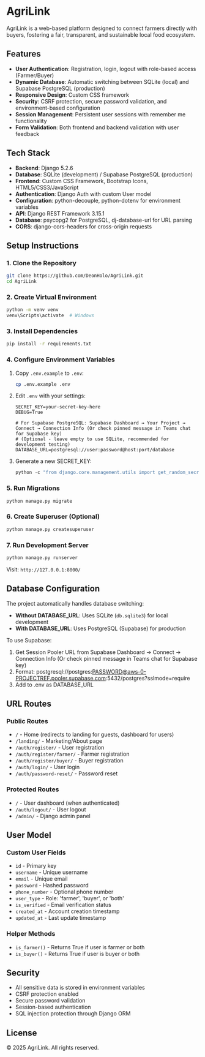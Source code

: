 # AgriLink 

AgriLink is a web-based platform designed to connect farmers directly with buyers, fostering a fair, transparent, and sustainable local food ecosystem.

## Features

- **User Authentication**: Registration, login, logout with role-based access (Farmer/Buyer)
- **Dynamic Database**: Automatic switching between SQLite (local) and Supabase PostgreSQL (production)
- **Responsive Design**: Custom CSS framework
- **Security**: CSRF protection, secure password validation, and environment-based configuration
- **Session Management**: Persistent user sessions with remember me functionality
- **Form Validation**: Both frontend and backend validation with user feedback

## Tech Stack

- **Backend**: Django 5.2.6
- **Database**: SQLite (development) / Supabase PostgreSQL (production)
- **Frontend**: Custom CSS Framework, Bootstrap Icons, HTML5/CSS3/JavaScript
- **Authentication**: Django Auth with custom User model
- **Configuration**: python-decouple, python-dotenv for environment variables
- **API**: Django REST Framework 3.15.1
- **Database**: psycopg2 for PostgreSQL, dj-database-url for URL parsing
- **CORS**: django-cors-headers for cross-origin requests

## Setup Instructions

### 1. Clone the Repository
```bash
git clone https://github.com/DeonHolo/AgriLink.git
cd AgriLink
```

### 2. Create Virtual Environment
```bash
python -m venv venv
venv\Scripts\activate  # Windows
```

### 3. Install Dependencies
```bash
pip install -r requirements.txt
```

### 4. Configure Environment Variables
1. Copy `.env.example` to `.env`:
   ```bash
   cp .env.example .env
   ```

2. Edit `.env` with your settings:
   ```env
   SECRET_KEY=your-secret-key-here
   DEBUG=True
   
   # For Supabase PostgreSQL: Supabase Dashboard → Your Project → Connect → Connection Info (Or check pinned message in Teams chat for Supabase key)
   # (Optional - leave empty to use SQLite, recommended for development testing)
   DATABASE_URL=postgresql://user:password@host:port/database
   ```

3. Generate a new SECRET_KEY:
   ```python
   python -c "from django.core.management.utils import get_random_secret_key; print(get_random_secret_key())"
   ```

### 5. Run Migrations
```bash
python manage.py migrate
```

### 6. Create Superuser (Optional)
```bash
python manage.py createsuperuser
```

### 7. Run Development Server
```bash
python manage.py runserver
```

Visit: `http://127.0.0.1:8000/`

## Database Configuration

The project automatically handles database switching:

- **Without DATABASE_URL**: Uses SQLite (`db.sqlite3`) for local development
- **With DATABASE_URL**: Uses PostgreSQL (Supabase) for production

To use Supabase:
1. Get Session Pooler URL from Supabase Dashboard → Connect → Connection Info (Or check pinned message in Teams chat for Supabase key)
2. Format: postgresql://postgres:PASSWORD@aws-0-PROJECTREF.pooler.supabase.com:5432/postgres?sslmode=require
3. Add to .env as DATABASE_URL

## URL Routes

### Public Routes
- `/` - Home (redirects to landing for guests, dashboard for users)
- `/landing/` - Marketing/About page
- `/auth/register/` - User registration
- `/auth/register/farmer/` - Farmer registration
- `/auth/register/buyer/` - Buyer registration
- `/auth/login/` - User login
- `/auth/password-reset/` - Password reset

### Protected Routes
- `/` - User dashboard (when authenticated)
- `/auth/logout/` - User logout
- `/admin/` - Django admin panel

## User Model

### Custom User Fields
- `id` - Primary key
- `username` - Unique username
- `email` - Unique email
- `password` - Hashed password
- `phone_number` - Optional phone number
- `user_type` - Role: 'farmer', 'buyer', or 'both'
- `is_verified` - Email verification status
- `created_at` - Account creation timestamp
- `updated_at` - Last update timestamp

### Helper Methods
- `is_farmer()` - Returns True if user is farmer or both
- `is_buyer()` - Returns True if user is buyer or both

## Security

- All sensitive data is stored in environment variables
- CSRF protection enabled
- Secure password validation
- Session-based authentication
- SQL injection protection through Django ORM

## License

© 2025 AgriLink. All rights reserved.

